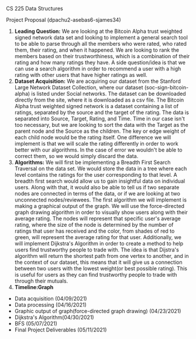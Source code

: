 CS 225 Data Structures

Project Proposal (dpachu2-asebas6-sjames34)

1. **Leading Question:** We are looking at the Bitcoin Alpha trust weighted signed network data set and looking to implement a general search tool to be able to parse through all the members who were rated, who rated them, their rating, and when it happened. We are looking to rank the members based on their trustworthiness, which is a combination of their rating and how many ratings they have. A side question/idea is that we can use a search algorithm in order to recommend a user with a high rating with other users that have higher ratings as well.
2. **Dataset Acquisition:** We are acquiring our dataset from the Stanford Large Network Dataset Collection, where our dataset (soc-sign-bitcoin-alpha) is listed under Social networks. The dataset can be downloaded directly from the site, where it is downloaded as a csv file. The Bitcoin Alpha trust weighted signed network is a dataset containing a list of ratings, separated by the source and the target of the rating. The data is separated into Source, Target, Rating, and Time. Time in our case isn&#39;t too necessary, but we are looking to sort the data with the Target as the parent node and the Source as the children. The key or edge weight of each child node would be the rating itself. One difference we will implement is that we will scale the rating differently in order to work better with our algorithms. In the case of error we wouldn&#39;t be able to correct them, so we would simply discard the data.
3. **Algorithms:** We will first be implementing a Breadth First Search Traversal on the data set. We would store the data in a tree where each level contains the ratings for the user corresponding to that level. A breadth first search would allow us to gain insightful data on individual users. Along with that, it would also be able to tell us if two separate nodes are connected in terms of the data, or if we are looking at two unconnected nodes/reviewees. The first algorithm we will implement is making a graphical output of the graph. We will use the force-directed graph drawing algorithm in order to visually show users along with their average rating. The nodes will represent that specific user&#39;s average rating, where the size of the node is determined by the number of ratings that user has received and the color, from shades of red to green, will represent the average rating for that user. Additionally, we will implement Dijkstra&#39;s Algorithm in order to create a method to help users find trustworthy people to trade with. The idea is that Dijstra&#39;s algorithm will return the shortest path from one vertex to another, and in the context of our dataset, this means that it will give us a connection between two users with the lowest weight(or best possible rating). This is useful for users as they can find trustworthy people to trade with through their mutuals.
4. **Timeline:Graph**

- Data acquisition (04/09/2021)
- Data processing (04/16/2021)
- Graphic output of graph(force-directed graph drawing) (04/23/2021)
- Dijkstra&#39;s Algorithm(04/30/2021)
- BFS (05/07/2021)
- Final Project Deliverables (05/11/2021)